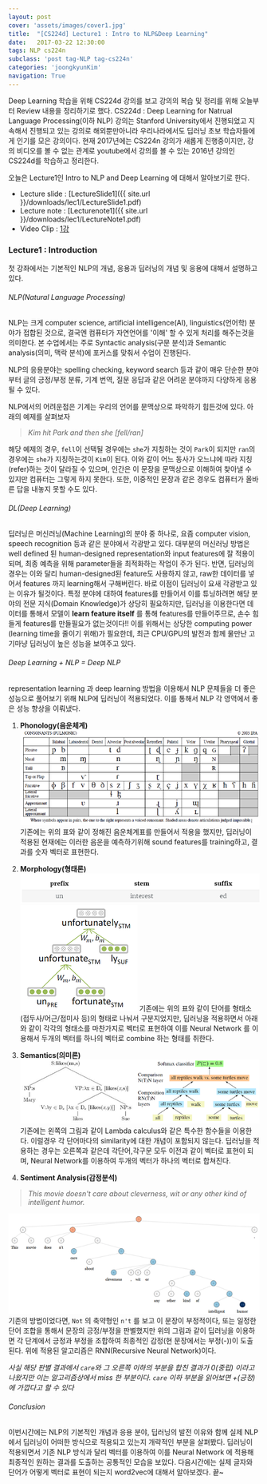 ```yaml
---
layout: post
cover: 'assets/images/cover1.jpg'
title:  "[CS224d] Lecture1 : Intro to NLP&Deep Learning"
date:   2017-03-22 12:30:00
tags: NLP cs224n
subclass: 'post tag-NLP tag-cs224n'
categories: 'joongkyunKim'
navigation: True
---
```


Deep Learning 학습을 위해 CS224d 강의를 보고 강의의 복습 및 정리를 위해 오늘부터 Review 내용을 정리하기로 했다. CS224d : Deep Learning for Natrual Language Processing(이하 NLP) 강의는 Stanford University에서 진행되었고 지속해서 진행되고 있는 강의로 해외뿐만아니라 우리나라에서도 딥러닝 초보 학습자들에게 인기를 모은 강의이다. 현재 2017년에는 CS224n 강의가 새롭게 진행중이지만, 강의 비디오를 볼 수 없는 관계로 youtube에서 강의를 볼 수 있는 2016년 강의인 CS224d를 학습하고 정리한다.

오늘은 Lecture1인 Intro to NLP and Deep Learning 에 대해서 알아보기로 한다.

* Lecture slide : [LectureSlide1]({{ site.url }}/downloads/lec1/LectureSlide1.pdf)
* Lecture note  : [Lecturenote1]({{ site.url }}/downloads/lec1/LectureNote1.pdf)
* Video Clip    : [1강][lec-1]


### Lecture1 : Introduction

첫 강좌에서는 기본적인 NLP의 개념, 응용과 딥러닝의 개념 및 응용에 대해서 설명하고있다.

###### NLP(Natural Language Processing)
NLP는 크게 computer science, artificial intelligence(AI), linguistics(언어학) 분야가 접합된 것으로, 결국엔 컴퓨터가 자연언어를 '이해' 할 수 있게 처리를 해주는것을 의미한다.
본 수업에서는 주로 Syntactic analysis(구문 분석)과 Semantic analysis(의미, 맥락 분석)에 포커스를 맞춰서 수업이 진행된다.

NLP의 응용분야는 spelling checking, keyword search 등과 같이 매우 단순한 분야부터 글의 긍정/부정 분류, 기계 번역, 질문 응답과 같은 어려운 분야까지 다양하게 응용될 수 있다.

NLP에서의 어려운점은 기계는 우리의 언어를 문맥상으로 파악하기 힘든것에 있다. 아래의 예제를 살펴보자

  > *Kim hit Park and then she [fell/ran]*

해당 예제의 경우,  `fell`이 선택될 경우에는  `she`가 지칭하는 것이  `Park`이 되지만 `ran`의 경우에는 `she`가 지칭하는것이 `Kim`이 된다. 이와 같이 어느 동사가 오느냐에 따라 지칭(refer)하는 것이 달라질 수 있으며, 인간은 이 문장을 문맥상으로 이해하여 찾아낼 수 있지만 컴퓨터는 그렇게 하지 못한다. 또한, 이중적인 문장과 같은 경우도 컴퓨터가 올바른 답을 내놓지 못할 수도 있다.


###### DL(Deep Learning)
딥러닝은 머신러닝(Machine Learning)의 분야 중 하나로, 요즘 computer vision, speech recognition 등과 같은 분야에서 각광받고 있다. 대부분의 머신러닝 방법은 well defined 된 human-designed representation와 input features에 잘 적용이 되며, 최종 예측을 위해 parameter들을 최적화하는 작업이 주가 된다. 반면, 딥러닝의 경우는 이와 달리 human-designed된 feature도 사용하지 않고, raw한 데이터를 넣어서 features 까지 learning해서 구해버린다.
바로 이점이 딥러닝이 요새 각광받고 있는 이유가 될것이다. 특정 분야에 대하여 features를 만들어서 이를 튜닝하려면 해당 분야의 전문 지식(Domain Knowledge)가 상당히 필요하지만, 딥러닝을 이용한다면 데이터를 통해서 모델이 **learn feature itself** 를 통해 features를 만들어주므로, 손수 힘들게 features를 만들필요가 없는것이다!!
이를 위해서는 상당한 computing power (learning time을 줄이기 위해)가 필요한데, 최근 CPU/GPU의 발전과 함께 물만난 고기마냥 딥러닝이 높은 성능을 보여주고 있다.

###### Deep Learning + NLP = Deep NLP
representation learning 과 deep learning 방법을 이용해서 NLP 문제들을 더 좋은 성능으로 풀어보기 위해 NLP에 딥러닝이 적용되었다. 이를 통해서 NLP 각 영역에서 좋은 성능 향상을 이뤄냈다.

 1. **Phonology(음운체계)**
![PHONEMES](downloads/lec1/phonemes.png)
기존에는 위의 표와 같이 정해진 음운체계표를 만들어서 적용을 했지만, 딥러닝이 적용된 현재에는 이러한 음운을 예측하기위해 sound features를 training하고, 결과를 숫자 벡터로 표현한다.


 2. **Morphology(형태론)**
![morphemes](downloads/lec1/morphemes.png)
![MORPHOLOGY](downloads/lec1/morphology.png)
기존에는 위의 표와 같이 단어를 형태소(접두사/어근/접미사 등)의 형태로 나눠서 구분지었지만, 딥러닝을 적용하면서 아래와 같이 각각의 형태소를 마찬가지로 벡터로 표현하여 이를 Neural Network 를 이용해서 두개의 벡터를 하나의 벡터로 combine 하는 형태를 취한다.


 3. **Semantics(의미론)**
![SEMANTIC](downloads/lec1/semantics.png)
기존에는 왼쪽의 그림과 같이 Lambda calculus와 같은 특수한 함수들을 이용한다. 이럴경우 각 단어마다의 similarity에 대한 개념이 포함되지 않는다. 딥러닝을 적용하는 경우는 오른쪽과 같은데 각단어,각구문 모두 이전과 같이 벡터로 표현이 되며, Neural Network를 이용하여 두개의 벡터가 하나의 벡터로 합쳐진다.


 4. **Sentiment Analysis(감정분석)**

 > *This movie doesn't care about cleverness, wit or any other kind of intelligent humor.*

![sentiment](downloads/lec1/sentiment.png)
기존의 방법이었다면, `Not` 의 축약형인 `n't` 를 보고 이 문장이 부정적이다, 또는 일정한 단어 조합을 통해서 문장의 긍정/부정을 판별했지만 위의 그림과 같이 딥러닝을 이용하면 각 단계에서 긍정과 부정을 조합하여 최종적인 감정(현 문장에서는 부정(-))이 도출된다. 위에 적용된 알고리즘은 RNN(Recursive Neural Network)이다.

*사실 해당 판별 결과에서 `care`와 그 오른쪽 이하의 부분을 합친 결과가 0(중립) 이라고 나왔지만 이는 알고리즘상에서 miss 한 부분이다. `care` 이하 부분을 읽어보면 +(긍정)에 가깝다고 할 수 있다*


###### Conclusion
이번시간에는 NLP의 기본적인 개념과 응용 분야, 딥러닝의 발전 이유와 함께 실제 NLP에서 딥러닝이 어떠한 방식으로 적용되고 있는지 개략적인 부분을 살펴봤다. 딥러닝이 적용되면서 기존 NLP 방식과 달리 벡터를 이용하여 이를 Neural Network 에 적용해 최종적인 원하는 결과를 도출하는 공통적인 모습을 보았다.
다음시간에는 실제 글자와 단어가 어떻게 벡터로 표현이 되는지 word2vec에 대해서 알아보겠다. 끝~

[lec-1]: https://www.youtube.com/watch?v=Qy0oEkCZkBI&list=PLlJy-eBtNFt4CSVWYqscHDdP58M3zFHIG&index=1

